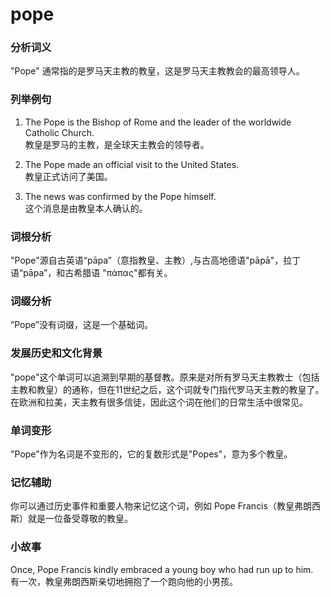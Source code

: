 # pope

### 分析词义

  

"Pope" 通常指的是罗马天主教的教皇，这是罗马天主教教会的最高领导人。

  

### 列举例句

  

1.  The Pope is the Bishop of Rome and the leader of the worldwide Catholic Church.  
    教皇是罗马的主教，是全球天主教会的领导者。
    
      
    
2.  The Pope made an official visit to the United States.  
    教皇正式访问了美国。
    
      
    
3.  The news was confirmed by the Pope himself.  
    这个消息是由教皇本人确认的。
    
      
    

  

### 词根分析

  

"Pope"源自古英语“pāpa”（意指教皇、主教）,与古高地德语"pāpā"，拉丁语“pāpa”，和古希腊语 "πάπας"都有关。

  

### 词缀分析

  

“Pope”没有词缀，这是一个基础词。

  

### 发展历史和文化背景

  

"pope"这个单词可以追溯到早期的基督教。原来是对所有罗马天主教教士（包括主教和教皇）的通称，但在11世纪之后，这个词就专门指代罗马天主教的教皇了。在欧洲和拉美，天主教有很多信徒，因此这个词在他们的日常生活中很常见。

  

### 单词变形

  

"Pope"作为名词是不变形的，它的复数形式是"Popes"，意为多个教皇。

  

### 记忆辅助

  

你可以通过历史事件和重要人物来记忆这个词，例如 Pope Francis（教皇弗朗西斯）就是一位备受尊敬的教皇。

  

### 小故事

  

Once, Pope Francis kindly embraced a young boy who had run up to him.  
有一次，教皇弗朗西斯亲切地拥抱了一个跑向他的小男孩。
